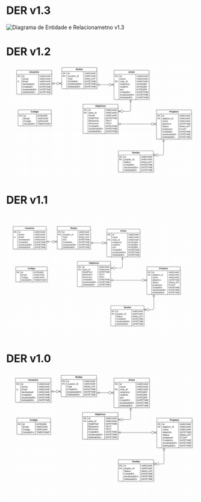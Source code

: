 
# DER v1.3
![Diagrama de Entidade e Relacionametno v1.3](Pasted%20image%2020230331190914.png)
# DER v1.2
![Diagrama Entidade Relacionamento v1.2](/Assets/Pasted%20image%2020230324210030.png)


# DER v1.1
![Diagrama Entidade Relacionamento v1.1](/Assets/Pasted%20image%2020230323162159.png)

# DER v1.0



![Diagrama de Entidade e Relacionamento](/Assets/Pasted%20image%2020230320143235.png)
